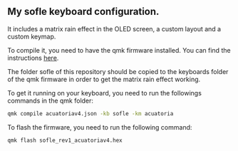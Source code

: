 ## My sofle keyboard configuration.

It includes a matrix rain effect in the OLED screen, a custom layout and a custom keymap.

To compile it, you need to have the qmk firmware installed. You can find the instructions [here](https://beta.docs.qmk.fm/tutorial/newbs_getting_started).

The folder sofle of this repository should be copied to the keyboards folder of the qmk firmware in order to get the matrix rain effect working.


To get it running on your keyboard, you need to run the followings commands in the qmk folder:

```bash
qmk compile acuatoriav4.json -kb sofle -km acuatoria
```

To flash the firmware, you need to run the following command:

```bash
qmk flash sofle_rev1_acuatoriav4.hex
```


